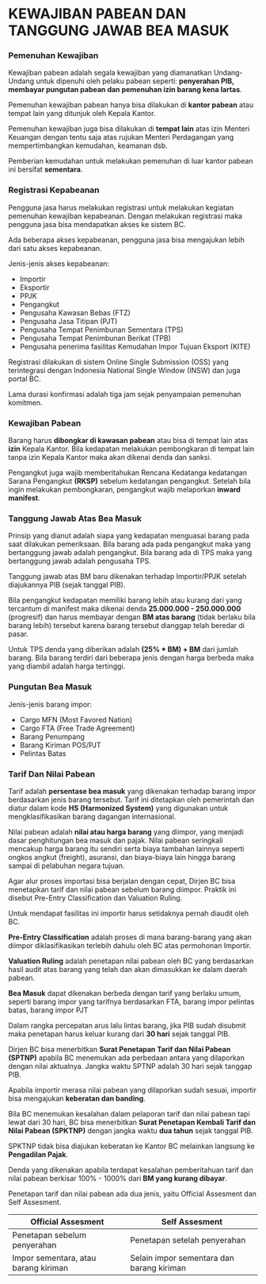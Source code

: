 # KEWAJIBAN PABEAN DAN TANGGUNG JAWAB BEA MASUK

### Pemenuhan Kewajiban

Kewajiban pabean adalah segala kewajiban yang diamanatkan Undang-Undang untuk dipenuhi oleh pelaku pabean seperti: **penyerahan PIB, membayar pungutan pabean dan pemenuhan izin barang kena lartas**.

Pemenuhan kewajiban pabean hanya bisa dilakukan di **kantor pabean** atau tempat lain yang ditunjuk oleh Kepala Kantor.

Pemenuhan kewajiban juga bisa dilakukan di **tempat lain** atas izin Menteri Keuangan dengan tentu saja atas rujukan Menteri Perdagangan yang mempertimbangkan kemudahan, keamanan dsb.

Pemberian kemudahan untuk melakukan pemenuhan di luar kantor pabean ini bersifat **sementara**.

### Registrasi Kepabeanan

Pengguna jasa harus melakukan registrasi untuk melakukan kegiatan pemenuhan kewajiban kepabeanan. Dengan melakukan registrasi maka pengguna jasa bisa mendapatkan akses ke sistem BC.

Ada beberapa akses kepabeanan, pengguna jasa bisa mengajukan lebih dari satu akses kepabeanan.

Jenis-jenis akses kepabeanan:

- Importir
- Eksportir
- PPJK
- Pengangkut
- Pengusaha Kawasan Bebas (FTZ)
- Pengusaha Jasa Titipan (PJT)
- Pengusaha Tempat Penimbunan Sementara (TPS)
- Pengusaha Tempat Penimbunan Berikat (TPB)
- Pengusaha penerima fasilitas Kemudahan Impor Tujuan Eksport (KITE)

Registrasi dilakukan di sistem Online Single Submission (OSS) yang terintegrasi dengan Indonesia National Single Window (INSW) dan juga portal BC.

Lama durasi konfirmasi adalah tiga jam sejak penyampaian pemenuhan komitmen.

### Kewajiban Pabean

Barang harus **dibongkar di kawasan pabean** atau bisa di tempat lain atas **izin** Kepala Kantor. Bila kedapatan melakukan pembongkaran di tempat lain tanpa izin Kepala Kantor maka akan dikenai denda dan sanksi.

Pengangkut juga wajib memberitahukan Rencana Kedatanga kedatangan Sarana Pengangkut **(RKSP)** sebelum kedatangan pengangkut. Setelah bila ingin melakukan pembongkaran, pengangkut wajib melaporkan **inward manifest**.

### Tanggung Jawab Atas Bea Masuk

Prinsip yang dianut adalah siapa yang kedapatan menguasai barang pada saat dilakukan pemeriksaan. Bila barang ada pada pengangkut maka yang bertanggung jawab adalah pengangkut. Bila barang ada di TPS maka yang bertanggung jawab adalah pengusaha TPS.

Tanggung jawab atas BM baru dikenakan terhadap Importir/PPJK setelah diajukannya PIB (sejak tanggal PIB).

Bila pengangkut kedapatan memiliki barang lebih atau kurang dari yang tercantum di manifest maka dikenai denda **25.000.000 - 250.000.000** (progresif) dan harus membayar dengan **BM atas barang** (tidak berlaku bila barang lebih) tersebut karena barang tersebut dianggap telah beredar di pasar.

Untuk TPS denda yang diberikan adalah **(25% \* BM) + BM** dari jumlah barang. Bila barang terdiri dari beberapa jenis dengan harga berbeda maka yang diambil adalah harga tertinggi.

### Pungutan Bea Masuk

Jenis-jenis barang impor:

- Cargo MFN (Most Favored Nation)
- Cargo FTA (Free Trade Agreement)
- Barang Penumpang
- Barang Kiriman POS/PJT
- Pelintas Batas

### Tarif Dan Nilai Pabean

Tarif adalah **persentase bea masuk** yang dikenakan terhadap barang impor berdasarkan jenis barang tersebut. Tarif ini ditetapkan oleh pemerintah dan diatur dalam kode **HS (Harmonized System)** yang digunakan untuk mengklasifikasikan barang dagangan internasional.

Nilai pabean adalah **nilai atau harga barang** yang diimpor, yang menjadi dasar penghitungan bea masuk dan pajak. Nilai pabean seringkali mencakup harga barang itu sendiri serta biaya tambahan lainnya seperti ongkos angkut (freight), asuransi, dan biaya-biaya lain hingga barang sampai di pelabuhan negara tujuan.

Agar alur proses importasi bisa berjalan dengan cepat, Dirjen BC bisa menetapkan tarif dan nilai pabean sebelum barang diimpor. Praktik ini disebut Pre-Entry Classification dan Valuation Ruling.

Untuk mendapat fasilitas ini importir harus setidaknya pernah diaudit oleh BC.

**Pre-Entry Classification** adalah proses di mana barang-barang yang akan diimpor diklasifikasikan terlebih dahulu oleh BC atas permohonan Importir.

**Valuation Ruling** adalah penetapan nilai pabean oleh BC yang berdasarkan hasil audit atas barang yang telah dan akan dimasukkan ke dalam daerah pabean.

**Bea Masuk** dapat dikenakan berbeda dengan tarif yang berlaku umum, seperti barang impor yang tarifnya berdasarkan FTA, barang impor pelintas batas, barang impor PJT

Dalam rangka percepatan arus lalu lintas barang, jika PIB sudah disubmit maka penetapan harus keluar kurang dari **30 hari** sejak tanggal PIB.

Dirjen BC bisa menerbitkan **Surat Penetapan Tarif dan Nilai Pabean (SPTNP)** apabila BC menemukan ada perbedaan antara yang dilaporkan dengan nilai aktualnya. Jangka waktu SPTNP adalah 30 hari sejak tanggap PIB.

Apabila importir merasa nilai pabean yang dilaporkan sudah sesuai, importir bisa mengajukan **keberatan dan banding**.

Bila BC menemukan kesalahan dalam pelaporan tarif dan nilai pabean tapi lewat dari 30 hari, BC bisa menerbitkan **Surat Penetapan Kembali Tarif dan Nilai Pabean (SPKTNP)** dengan jangka waktu **dua tahun** sejak tanggal PIB.

SPKTNP tidak bisa diajukan keberatan ke Kantor BC melainkan langsung ke **Pengadilan Pajak**.

Denda yang dikenakan apabila terdapat kesalahan pemberitahuan tarif dan nilai pabean berkisar 100% - 1000% dari **BM yang kurang dibayar**.

Penetapan tarif dan nilai pabean ada dua jenis, yaitu Official Assesment dan Self Assesment.

| Official Assesment                   | Self Assesment                            |
| ------------------------------------ | ----------------------------------------- |
| Penetapan sebelum penyerahan         | Penetapan setelah penyerahan              |
| Impor sementara, atau barang kiriman | Selain impor sementara dan barang kiriman |
